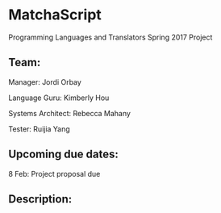 # MatchaScript

Programming Languages and Translators Spring 2017 Project

## Team:
Manager: Jordi Orbay

Language Guru: Kimberly Hou

Systems Architect: Rebecca Mahany

Tester: Ruijia Yang

## Upcoming due dates:

8 Feb: Project proposal due

## Description:
